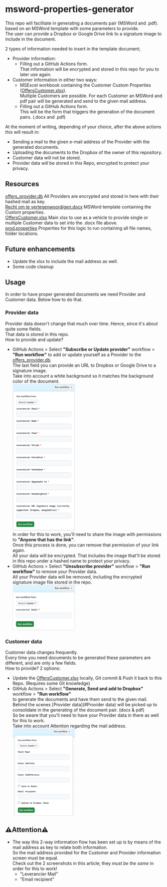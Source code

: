 # msword-properties-generator
This repo will facilitate in generating a documents pair (MSWord and .pdf). based on an MSWord template with some parameters to provide.<br> 
The user can provide a Dropbox or Google Drive link to a signature image to include in the document. 

2 types of information needed to insert in the template document;   
  - Provider information:
    - Filling out a GitHub Actions form.<br>
    That information will be encrypted and stored in this repo for you to later use again.<br>
  - Customer information in either two ways: 
    - MSExcel workbook containing the Customer Custom Properties ([OffersCustomer.xlsx](res%2FOffersCustomer.xlsx)).  
     Multiple Customers are possible. For each Customer an MSWord and pdf pair will be generated and send to the given mail address. 
    - Filling out a GitHub Actions form.<br>This will be the form that triggers the generation of the document pairs. (.docx and .pdf) 

At the moment of writing, depending of your choice, after the above actions this will result in:
- Sending a mail to the given e-mail address of the Provider with the generated documents. 
- Uploading the documents to the Dropbox of the owner of this repository.
- Customer data will not be stored. 
- Provider data *will* be stored in this Repo, encrypted to protect your privacy.

## Resources 
[offers_provider.db](res/offers_provider.db) All Providers are encrypted and stored in here with their hashed mail as key. \
[Recht om te vertegenwoordigen.docx](res/Recht%20om%20te%20vertegenwoordigen.docx) MSWord template containing the Custom properties.\
[OffersCustomer.xlsx](res/OffersCustomer.xlsx) Main xlsx to use as a vehicle to provide single or multiple Customer data to set into the .docx file above.\
[prod.properties](env/prod.properties) Properties for this logic to run containing all file names, folder locations.

## Future enhancements
- Update the xlsx to include the mail address as well.
- Some code cleanup 

## Usage
In order to have proper generated documents we need Provider and Customer data. Below how to do that.

### Provider data
Provider data doesn't change that much over time. Hence, since it's about quite some fields.<br>That data is stored in this repo.<br> 
How to provide and update?
- GitHub Actions > Select **"Subscribe or Update provider"** workflow > **"Run workflow"** to add or update yourself as a Provider to the [offers_provider.db](res/offers_provider.db).<br>
The last field you can provide an URL to Dropbox or Google Drive to a signature image.<br>
Take into account a white background so it matches the background color of the document.
<br><a href="assets/img_1.png"><img src="assets/img_1.png" width="200"></a><br> 
In order for this to work, you'll need to share the image with permissions to **"Anyone that has the link"**.<br>
Once this process is done, you can remove that permission of your link again.<br>
All your data will be encrypted. That includes the image that'll be stored in this repo under a hashed name to protect your privacy. 
- GitHub Actions > Select **"Unsubscribe provider"** workflow > **"Run workflow"** to remove your Provider data.<br>
All your Provider data will be removed, including the encrypted signature image file stored in the repo. 
<br><a href="assets/img_2.png"><img src="assets/img_2.png" width="200"></a><br>

### Customer data
Customer data changes frequently.<br>Every time you need documents to be generated these parameters are different, and are only a few fields.<br> 
How to provide? 2 options: 
- Update the [OffersCustomer.xlsx](res/OffersCustomer.xlsx) locally, Git commit & Push it back to this Repo. (Requires some Git knowledge) 
- GitHub Actions > Select **"Generate, Send and add to Dropbox"** workflow > **"Run workflow"**<br>to generate the documents and have them send to the given mail.<br>
Behind the scenes [Provider data](#Provider data) will be picked up to consolidate in the generating of the document pair. (docx & pdf)<br>
So be aware that you'll need to have your Provider data in there as well for this to work.<br>Take into account Attention regarding the mail address.
<br><a href="assets/img.png"><img src="assets/img.png" width="200"></a>

## ⚠️Attention⚠️ 
- The way this 2-way information flow has been set up is by means of the mail address as key to relate both information.<br>
So the mail address provided for the Customer and Provider information screen must be equal.<br>
Check out the 2 screenshots in this article; they *must be the same* in order for this to work! 
  - "Leverancier Mail" 
  - "Email recipient"

